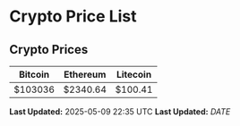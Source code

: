 # Crypto Price List

## Crypto Prices
| Bitcoin | Ethereum | Litecoin |
| ------- | -------- | -------- |
| $103036 | $2340.64 | $100.41 |
**Last Updated:** 2025-05-09 22:35 UTC
**Last Updated:** $DATE$
